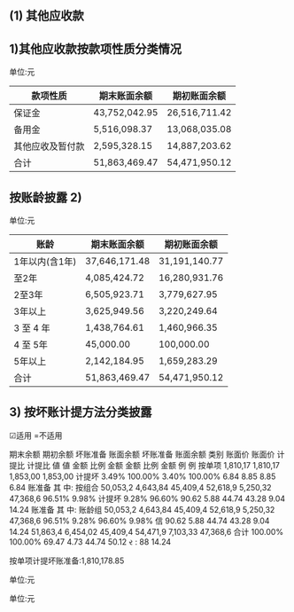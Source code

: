 ## (1) 其他应收款

## 1)其他应收款按款项性质分类情况

单位:元

| 款项性质     | 期末账面余额        | 期初账面余额        |
|----------|---------------|---------------|
| 保证金      | 43,752,042.95 | 26,516,711.42 |
| 备用金      | 5,516,098.37  | 13,068,035.08 |
| 其他应收及暂付款 | 2,595,328.15  | 14,887,203.62 |
| 合计       | 51,863,469.47 | 54,471,950.12 |

## 按账龄披露 2)

单位:元

| 账龄        | 期末账面余额        | 期初账面余额        |
|-----------|---------------|---------------|
| 1年以内(含1年) | 37,646,171.48 | 31,191,140.77 |
| 至2年       | 4,085,424.72  | 16,280,931.76 |
| 2至3年      | 6,505,923.71  | 3,779,627.95  |
| 3年以上      | 3,625,949.56  | 3,220,249.64  |
| 3 至 4 年   | 1,438,764.61  | 1,460,966.35  |
| 4 至 5年    | 45,000.00     | 100,000.00    |
| 5年以上      | 2,142,184.95  | 1,659,283.29  |
| 合计        | 51,863,469.47 | 54,471,950.12 |

## 3) 按坏账计提方法分类披露

☑适用 =不适用

期末余额 期初余额 坏账准备 账面余额 坏账准备 账面余额 类别 账面价 账面价 计提比 计提比 値 値 金额 比例 金额 金额 比例 金额 例 例 按单项 1,810,17 1,810,17 1,853,00 1,853,00 计提坏 3.49% 100.00% 3.40% 100.00% 6.84 8.85 8.85 6.84 账准备 其 中: 按组合 50,053,2 4,643,84 45,409,4 52,618,9 5,250,32 47,368,6 96.51% 9.98% 计提坏 9.28% 96.60% 90.62 5.88 44.74 43.28 9.04 14.24 账准备 其 中: 账龄组 50,053,2 4,643,84 45,409,4 52,618,9 5,250,32 47,368,6 96.51% 9.28% 96.60% 9.98% 信 90.62 5.88 44.74 43.28 9.04 14.24 51,863,4 6,454,02 45,409,4 54,471,9 7,103,33 47,368,6 合计 100.00% 100.00% 69.47 4.73 44.74 50.12 ર : 88 14.24

按单项计提坏账准备:1,810,178.85

单位:元

单位:元